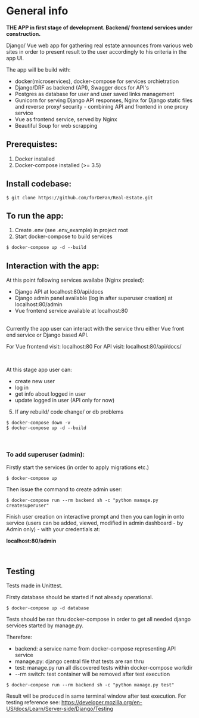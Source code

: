 # General info

<strong>THE APP in first stage of development. Backend/ frontend services under construction.</strong>

Django/ Vue web app for gathering real estate announces from various web sites in order to present result to the user accordingly to his criteria in the app UI.

The app will be build with:

- docker(microservices), docker-compose for services orchietration
- Django/DRF as backend (API), Swagger docs for API's
- Postgres as database for user and user saved links management
- Gunicorn for serving Django API responses, Nginx for Django static files and reverse proxy/ security - combining API and frontend in one proxy service
- Vue as frontend service, served by Nginx
- Beautiful Soup for web scrapping

## Prerequistes:

1. Docker installed
2. Docker-compose installed (>= 3.5)


## Install codebase:

```
$ git clone https://github.com/forDeFan/Real-Estate.git
```

## To run the app:

1. Create .env (see .env_example) in project root
2. Start docker-compose to build services

```
$ docker-compose up -d --build
```

## Interaction with the app:

At this point following services availabe (Nginx proxied):

- Django API at localhost:80/api/docs
- Django admin panel available (log in after superuser creation) at localhost:80/admin
- Vue frontend service available at localhost:80

<br>
Currently the app user can interact with the service thru either Vue front end service or Django based API.

For Vue frontend visit: localhost:80
For API visit: localhost:80/api/docs/

<br>

At this stage app user can:

- create new user
- log in
- get info about logged in user
- update logged in user (API only for now)

5. If any rebuild/ code change/ or db problems

```
$ docker-compose down -v
$ docker-compose up -d --build
```
<br>

### To add superuser (admin):

Firstly start the services (in order to apply migrations etc.)

```
$ docker-compose up
```
Then issue the command to create admin user:

```
$ docker-compose run --rm backend sh -c "python manage.py createsuperuser"
```

Finish user creation on interactive prompt and then you can login in onto service (users can be added, viewed, modified in admin dashboard - by Admin only) - with your credentials at:

<strong>localhost:80/admin</strong>

<br>

## Testing

Tests made in Unittest.

Firsty database should be started if not already operational.

```
$ docker-compose up -d database
```
Tests should be ran thru docker-compose in order to get all needed django services started by manage.py.

Therefore:

- backend: a service name from docker-compose representing API service
- manage.py: django central file that tests are ran thru
- test: manage.py run all discovered tests within docker-compose workdir
- --rm switch: test container will be removed after test execution

```
$ docker-compose run --rm backend sh -c "python manage.py test"
```

Result will be produced in same terminal window after test execution.
For testing reference see: https://developer.mozilla.org/en-US/docs/Learn/Server-side/Django/Testing
